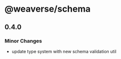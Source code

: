 # @weaverse/schema

## 0.4.0

### Minor Changes

- update type system with new schema validation util
